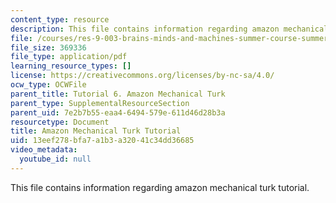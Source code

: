 ```yaml
---
content_type: resource
description: This file contains information regarding amazon mechanical turk tutorial.
file: /courses/res-9-003-brains-minds-and-machines-summer-course-summer-2015/13eef278bfa7a1b3a32041c34dd36685_MITRES_9_003SUM15_tut6.pdf
file_size: 369336
file_type: application/pdf
learning_resource_types: []
license: https://creativecommons.org/licenses/by-nc-sa/4.0/
ocw_type: OCWFile
parent_title: Tutorial 6. Amazon Mechanical Turk
parent_type: SupplementalResourceSection
parent_uid: 7e2b7b55-eaa4-6494-579e-611d46d28b3a
resourcetype: Document
title: Amazon Mechanical Turk Tutorial
uid: 13eef278-bfa7-a1b3-a320-41c34dd36685
video_metadata:
  youtube_id: null
---
```

This file contains information regarding amazon mechanical turk tutorial.